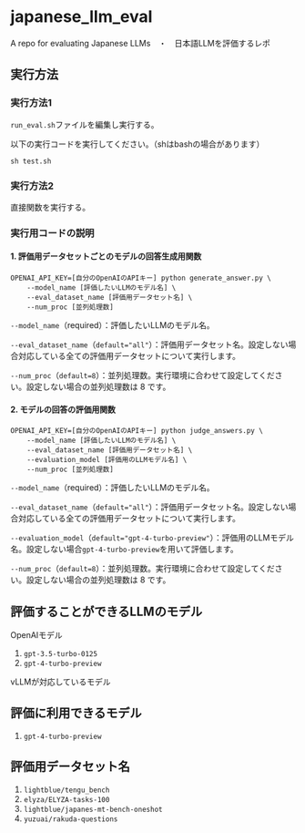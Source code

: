 # japanese_llm_eval
A repo for evaluating Japanese LLMs　・　日本語LLMを評価するレポ

## 実行方法
### 実行方法1
`run_eval.sh`ファイルを編集し実行する。

以下の実行コードを実行してください。（shはbashの場合があります）
```
sh test.sh
```
### 実行方法2
直接関数を実行する。

### 実行用コードの説明
#### 1. 評価用データセットごとのモデルの回答生成用関数
```
OPENAI_API_KEY=[自分のOpenAIのAPIキー] python generate_answer.py \ 
    --model_name [評価したいLLMのモデル名] \
    --eval_dataset_name [評価用データセット名] \
    --num_proc [並列処理数]
```
`--model_name`（required）：評価したいLLMのモデル名。

`--eval_dataset_name`（`default="all"`）：評価用データセット名。設定しない場合対応している全ての評価用データセットについて実行します。

`--num_proc`（`default=8`）：並列処理数。実行環境に合わせて設定してください。設定しない場合の並列処理数は 8 です。

#### 2. モデルの回答の評価用関数
```
OPENAI_API_KEY=[自分のOpenAIのAPIキー] python judge_answers.py \ 
    --model_name [評価したいLLMのモデル名] \
    --eval_dataset_name [評価用データセット名] \
    --evaluation_model [評価用のLLMモデル名] \
    --num_proc [並列処理数]
```
`--model_name`（required）：評価したいLLMのモデル名。

`--eval_dataset_name`（`default="all"`）：評価用データセット名。設定しない場合対応している全ての評価用データセットについて実行します。

`--evaluation_model`（`default="gpt-4-turbo-preview"`）：評価用のLLMモデル名。設定しない場合`gpt-4-turbo-preview`を用いて評価します。

`--num_proc`（`default=8`）：並列処理数。実行環境に合わせて設定してください。設定しない場合の並列処理数は 8 です。

## 評価することができるLLMのモデル
OpenAIモデル
1. `gpt-3.5-turbo-0125`
2. `gpt-4-turbo-preview`

vLLMが対応しているモデル

## 評価に利用できるモデル
1. `gpt-4-turbo-preview`

## 評価用データセット名
1. `lightblue/tengu_bench`
2. `elyza/ELYZA-tasks-100`
3. `lightblue/japanes-mt-bench-oneshot`
4. `yuzuai/rakuda-questions`
